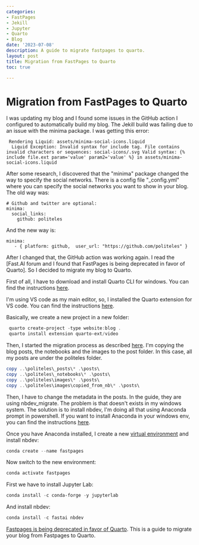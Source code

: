 ```yaml
---
categories:
- FastPages
- Jekill
- Jupyter
- Quarto
- Blog
date: '2023-07-08'
description: A guide to migrate fastpages to quarto.
layout: post
title: Migration from FastPages to Quarto
toc: true

---
```

# Migration from FastPages to Quarto
I was updating my blog and I found some issues in the GitHub action I configured to automatically build my blog.
The Jekill build was failing due to an issue with the minima package. I was getting this error:
```
 Rendering Liquid: assets/minima-social-icons.liquid
  Liquid Exception: Invalid syntax for include tag. File contains invalid characters or sequences: social-icons/.svg Valid syntax: {% include file.ext param='value' param2='value' %} in assets/minima-social-icons.liquid
```

After some research, I discovered that the "minima" package changed the way to specify the social networks. There is a config file "_config.yml" where you can specify the social networks you want to show in your blog. 
The old way was:
```
# Github and twitter are optional:
minima:
  social_links:
    github: politeles
```	
And the new way is:
```
minima:
   - { platform: github,  user_url: "https://github.com/politeles" }
```

After I changed that, the GitHub action was working again. 
I read the [Fast.AI forum and I found that FastPages is being deprecated in favor of Quarto]. So I decided to migrate my blog to Quarto.

First of all, I have to download and install Quarto CLI for windows. You can find the instructions [here](https://quarto.org/docs/getting-started/installation.html#installing-quarto-cli).

I'm using VS code as my main editor, so, I installed the Quarto extension for VS code. You can find the instructions [here](https://quarto.org/docs/get-started/hello/vscode.html).

Basically, we create a new project in a new folder:
```powershell
 quarto create-project -type website:blog .
 quarto install extension quarto-ext/video
```	
Then, I started the migration process as described [here](https://nbdev.fast.ai/tutorials/blogging.html). I'm copying the blog posts, the notebooks and the images to the post folder. In this case, all my posts are under the politeles folder.
```powershell
copy ..\politeles\_posts\* .\posts\
copy ..\politeles\_notebooks\* .\posts\
copy ..\politeles\images\* .\posts\
copy ..\politeles\images\copied_from_nb\* .\posts\
```	
Then, I have to change the metadata in the posts. In the guide, they are using nbdev_migrate. The problem is that doesn't exists in my windows system. 
The solution is to install nbdev, I'm doing all that using Anaconda prompt in powershell. If you want to install Anaconda in your windows env, you can find the instructions [here](https://docs.anaconda.com/free/anaconda/install/windows/).

Once you have Anaconda installed, I create a new [virtual environment][conda_v] and install nbdev:
```powershell
conda create --name fastpages
```

Now switch to the new environment:
```powershell
conda activate fastpages
```

First we have to install Jupyter Lab:
```powershell
conda install -c conda-forge -y jupyterlab
```

And install nbdev:
```powershell
conda install -c fastai nbdev
```


[Fastpages is being deprecated in favor of Quarto][fp_forum]. This is a guide to migrate your blog from Fastpages to Quarto. 



[fp_dep]: https://fastpages.fast.ai/fastpages/jupyter/2020/02/21/deprecation.html
[fp_forum]: https://forums.fast.ai/t/fastpages-deprecating-fastpages-in-favor-of-quarto/99095
[conda_v]: https://conda.io/projects/conda/en/latest/user-guide/tasks/manage-environments.html